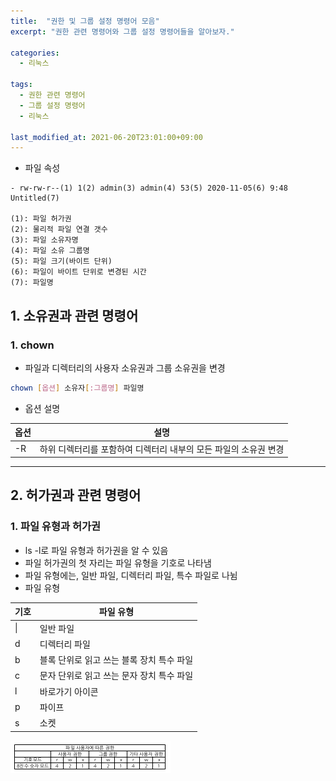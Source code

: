 ```yaml
---
title:  "권한 및 그룹 설정 명령어 모음"
excerpt: "권한 관련 명령어와 그룹 설정 명령어들을 알아보자."

categories:
  - 리눅스

tags:
  - 권한 관련 명령어
  - 그룹 설정 명령어
  - 리눅스

last_modified_at: 2021-06-20T23:01:00+09:00
---
```


- 파일 속성
```
- rw-rw-r--(1) 1(2) admin(3) admin(4) 53(5) 2020-11-05(6) 9:48 Untitled(7)

(1): 파일 허가권
(2): 물리적 파일 연결 갯수
(3): 파일 소유자명
(4): 파일 소유 그룹명
(5): 파일 크기(바이트 단위)
(6): 파일이 바이트 단위로 변경된 시간
(7): 파일명
```

## 1. 소유권과 관련 명령어
### 1. chown
- 파일과 디렉터리의 사용자 소유권과 그룹 소유권을 변경
```bash
chown [옵션] 소유자[:그룹명] 파일명
```
- 옵션 설명

|옵션|설명|
|---|---|
|-R	|하위 디렉터리를 포함하여 디렉터리 내부의 모든 파일의 소유권 변경|

-----

## 2. 허가권과 관련 명령어
### 1. 파일 유형과 허가권
- ls -l로 파일 유형과 허가권을 알 수 있음
- 파일 허가권의 첫 자리는 파일 유형을 기호로 나타냄
- 파일 유형에는, 일반 파일, 디렉터리 파일, 특수 파일로 나뉨
- 파일 유형

|기호|파일 유형|
|---|------|
|&#124;	|일반 파일|
|d|	디렉터리 파일|
|b|	블록 단위로 읽고 쓰는 블록 장치 특수 파일|
|c|	문자 단위로 읽고 쓰는 문자 장치 특수 파일|
|l	|바로가기 아이콘|
|p	|파이프|
|s|	소켓|

![그림1. 파일 사용자에 따른 권한](./assets/images/2021/리눅스/permission.png)
